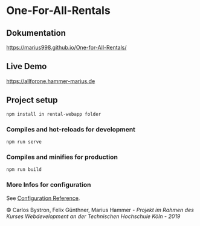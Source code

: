 
# One-For-All-Rentals

## Dokumentation

https://marius998.github.io/One-for-All-Rentals/

## Live Demo 

https://allforone.hammer-marius.de


## Project setup
```
npm install in rental-webapp folder
```

### Compiles and hot-reloads for development
```
npm run serve
```

### Compiles and minifies for production
```
npm run build
```

### More Infos for configuration
See [Configuration Reference](https://cli.vuejs.org/config/).


© Carlos Bystron, Felix Günthner, Marius Hammer - 
_Projekt im Rahmen des Kurses Webdevelopment an der Technischen Hochschule Köln - 2019_
